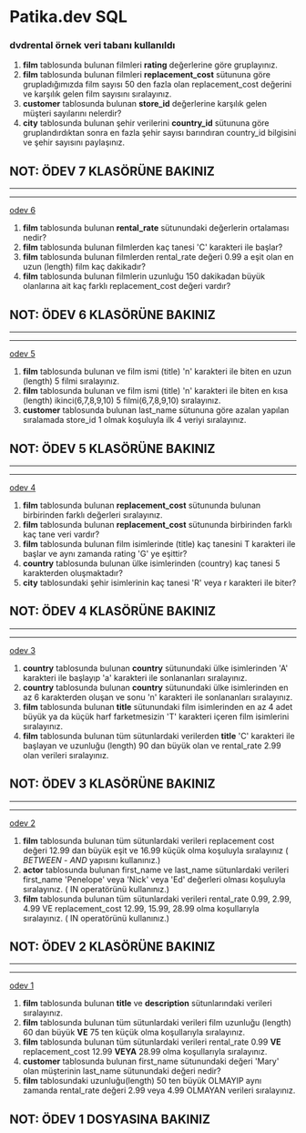 # Patika.dev SQL 
### dvdrental örnek veri tabanı kullanıldı

1. **film** tablosunda bulunan filmleri **rating** değerlerine göre gruplayınız.
2. **film** tablosunda bulunan filmleri **replacement_cost** sütununa göre grupladığımızda film sayısı 50 den fazla olan replacement_cost değerini ve karşılık gelen film sayısını sıralayınız.
3. **customer** tablosunda bulunan **store_id** değerlerine karşılık gelen müşteri sayılarını nelerdir?
4. **city** tablosunda bulunan şehir verilerini **country_id** sütununa göre gruplandırdıktan sonra en fazla şehir sayısı barındıran country_id bilgisini ve şehir sayısını paylaşınız.
## NOT: ÖDEV 7 KLASÖRÜNE BAKINIZ
-----
---
[odev 6](https://user-images.githubusercontent.com/108357127/185667619-51c313e2-fc70-4566-878f-ece23b915dca.png)

1. **film** tablosunda bulunan **rental_rate** sütunundaki değerlerin ortalaması nedir?
2. **film** tablosunda bulunan filmlerden kaç tanesi 'C' karakteri ile başlar?
3. **film** tablosunda bulunan filmlerden rental_rate değeri 0.99 a eşit olan en uzun (length) film kaç dakikadır?
4. **film** tablosunda bulunan filmlerin uzunluğu 150 dakikadan büyük olanlarına ait kaç farklı replacement_cost değeri vardır?
## NOT: ÖDEV 6 KLASÖRÜNE BAKINIZ

-----
---
[odev 5](https://user-images.githubusercontent.com/108357127/185639918-a3afe8c3-f7a3-4943-b8f2-cdeea45cfd58.png)

1. **film** tablosunda bulunan ve film ismi (title) 'n' karakteri ile biten en uzun (length) 5 filmi sıralayınız.
2. **film** tablosunda bulunan ve film ismi (title) 'n' karakteri ile biten en kısa (length) ikinci(6,7,8,9,10) 5 filmi(6,7,8,9,10) sıralayınız.
3. **customer** tablosunda bulunan last_name sütununa göre azalan yapılan sıralamada store_id 1 olmak koşuluyla ilk 4 veriyi sıralayınız.
## NOT: ÖDEV 5 KLASÖRÜNE BAKINIZ
---
---
[odev 4](https://user-images.githubusercontent.com/108357127/185640110-31d609a4-2b59-4bdd-b87f-2f7d8dba5bde.png)

1. **film** tablosunda bulunan **replacement_cost** sütununda bulunan birbirinden farklı değerleri sıralayınız.
2. **film** tablosunda bulunan **replacement_cost** sütununda birbirinden farklı kaç tane veri vardır?
3. **film** tablosunda bulunan film isimlerinde (title) kaç tanesini T karakteri ile başlar ve aynı zamanda rating 'G' ye eşittir?
4. **country** tablosunda bulunan ülke isimlerinden (country) kaç tanesi 5 karakterden oluşmaktadır?
5. **city** tablosundaki şehir isimlerinin kaç tanesi 'R' veya r karakteri ile biter?
## NOT: ÖDEV 4 KLASÖRÜNE BAKINIZ

--------------------------------------------------------------------------------------
---
[odev 3](https://user-images.githubusercontent.com/108357127/185640307-ec61ae34-66da-41b3-8d6d-877d55397765.png)

1. **country** tablosunda bulunan **country** sütunundaki ülke isimlerinden 'A' karakteri ile başlayıp 'a' karakteri ile sonlananları sıralayınız.
2. **country** tablosunda bulunan **country** sütunundaki ülke isimlerinden en az 6 karakterden oluşan ve sonu 'n' karakteri ile sonlananları sıralayınız.
3. **film** tablosunda bulunan **title** sütunundaki film isimlerinden en az 4 adet büyük ya da küçük harf farketmesizin 'T' karakteri içeren film isimlerini sıralayınız.
4. **film** tablosunda bulunan tüm sütunlardaki verilerden **title** 'C' karakteri ile başlayan ve uzunluğu (length) 90 dan büyük olan ve rental_rate 2.99 olan verileri sıralayınız.
## NOT: ÖDEV 3 KLASÖRÜNE BAKINIZ 

-----------------------------------------------------------------------------------------------
---
[odev 2](https://user-images.githubusercontent.com/108357127/185640385-42ab869d-af4b-4cf8-8eb8-282b0d47ab82.png)

1. **film**  tablosunda bulunan tüm sütunlardaki verileri replacement cost değeri 12.99 dan büyük eşit ve 16.99 küçük olma koşuluyla sıralayınız ( *BETWEEN* - *AND* yapısını kullanınız.)
2. **actor** tablosunda bulunan first_name ve last_name sütunlardaki verileri first_name 'Penelope' veya 'Nick' veya 'Ed' değerleri olması koşuluyla sıralayınız. ( IN operatörünü kullanınız.)
3. **film**  tablosunda bulunan tüm sütunlardaki verileri rental_rate 0.99, 2.99, 4.99 VE replacement_cost 12.99, 15.99, 28.99 olma koşullarıyla sıralayınız. ( IN operatörünü kullanınız.)
## NOT: ÖDEV 2 KLASÖRÜNE BAKINIZ 

----------------------------------------------------------------------------------------------------------------------
---
[odev 1](https://user-images.githubusercontent.com/108357127/185640472-e9727083-d056-4c39-823e-5312ddb2d27c.png)

1. **film** tablosunda bulunan **title** ve **description** sütunlarındaki verileri sıralayınız.
2. **film** tablosunda bulunan tüm sütunlardaki verileri film uzunluğu (length) 60 dan büyük **VE** 75 ten küçük olma koşullarıyla sıralayınız.
3. **film** tablosunda bulunan tüm sütunlardaki verileri rental_rate 0.99 **VE** replacement_cost 12.99 **VEYA** 28.99 olma koşullarıyla sıralayınız.
4. **customer** tablosunda bulunan first_name sütunundaki değeri 'Mary' olan müşterinin last_name sütunundaki değeri nedir?
5. **film** tablosundaki uzunluğu(length) 50 ten büyük OLMAYIP aynı zamanda rental_rate değeri 2.99 veya 4.99 OLMAYAN verileri sıralayınız.
## NOT: ÖDEV 1 DOSYASINA BAKINIZ 
